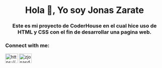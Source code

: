 <h1 align="center">Hola 👋, Yo soy Jonas Zarate</h1>
<h3 align="center">Este es mi proyecto de CoderHouse en el cual hice uso de HTML y CSS con el fin de desarrollar una pagina web.</h3>

<h3 align="left">Connect with me:</h3>
<p align="left">
<a href="https://linkedin.com/in/https://www.linkedin.com/in/jonas-zarate-8579a5191/" target="blank"><img align="center" src="https://raw.githubusercontent.com/rahuldkjain/github-profile-readme-generator/master/src/images/icons/Social/linked-in-alt.svg" alt="https://www.linkedin.com/in/jonas-zarate-8579a5191/" height="30" width="40" /></a>
<a href="https://instagram.com/zjonasdaniel" target="blank"><img align="center" src="https://raw.githubusercontent.com/rahuldkjain/github-profile-readme-generator/master/src/images/icons/Social/instagram.svg" alt="zjonasdaniel" height="30" width="40" /></a>
</p>
